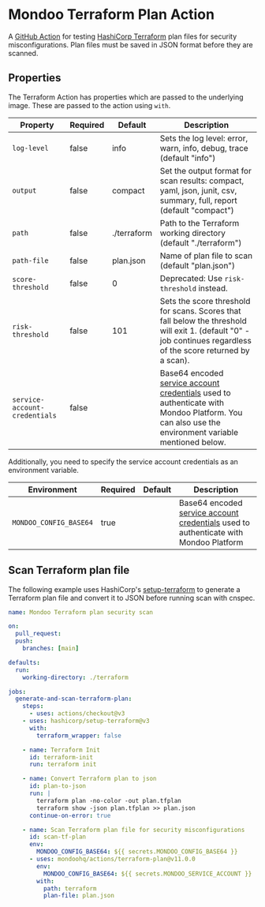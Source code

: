 # Mondoo Terraform Plan Action

A [GitHub Action](https://github.com/features/actions) for testing [HashiCorp Terraform](https://terraform.io) plan files for security misconfigurations. Plan files must be saved in JSON format before they are scanned.

## Properties

The Terraform Action has properties which are passed to the underlying image. These are passed to the action using `with`.

| Property                      | Required | Default     | Description                                                                                                                                                                                                            |
| ----------------------------- | -------- | ----------- | ---------------------------------------------------------------------------------------------------------------------------------------------------------------------------------------------------------------------- |
| `log-level`                   | false    | info        | Sets the log level: error, warn, info, debug, trace (default "info")                                                                                                                                                   |
| `output`                      | false    | compact     | Set the output format for scan results: compact, yaml, json, junit, csv, summary, full, report (default "compact")                                                                                                     |
| `path`                        | false    | ./terraform | Path to the Terraform working directory (default "./terraform")                                                                                                                                                        |
| `path-file`                   | false    | plan.json   | Name of plan file to scan (default "plan.json")                                                                                                                                                                        |
| `score-threshold`             | false    | 0       | Deprecated: Use `risk-threshold` instead. |
| `risk-threshold`             | false    | 101       | Sets the score threshold for scans. Scores that fall below the threshold will exit 1. (default "0" - job continues regardless of the score returned by a scan).                                                        |
| `service-account-credentials` | false    |             | Base64 encoded [service account credentials](https://mondoo.com/docs/platform/maintain/access/service_accounts/) used to authenticate with Mondoo Platform. You can also use the environment variable mentioned below. |

Additionally, you need to specify the service account credentials as an environment variable.

| Environment            | Required | Default | Description                                                                                                                                                |
| ---------------------- | -------- | ------- | ---------------------------------------------------------------------------------------------------------------------------------------------------------- |
| `MONDOO_CONFIG_BASE64` | true     |         | Base64 encoded [service account credentials](https://mondoo.com/docs/platform/maintain/access/service_accounts/) used to authenticate with Mondoo Platform |

## Scan Terraform plan file

The following example uses HashiCorp's [setup-terraform](https://github.com/hashicorp/setup-terraform) to generate a Terraform plan file and convert it to JSON before running scan with cnspec.

```yaml
name: Mondoo Terraform plan security scan

on:
  pull_request:
  push:
    branches: [main]

defaults:
  run:
    working-directory: ./terraform

jobs:
  generate-and-scan-terraform-plan:
    steps:
      - uses: actions/checkout@v3
    - uses: hashicorp/setup-terraform@v3
      with:
        terraform_wrapper: false

    - name: Terraform Init
      id: terraform-init
      run: terraform init

    - name: Convert Terraform plan to json
      id: plan-to-json
      run: |
        terraform plan -no-color -out plan.tfplan
        terraform show -json plan.tfplan >> plan.json
      continue-on-error: true

    - name: Scan Terraform plan file for security misconfigurations
      id: scan-tf-plan
      env:
        MONDOO_CONFIG_BASE64: ${{ secrets.MONDOO_CONFIG_BASE64 }}
      - uses: mondoohq/actions/terraform-plan@v11.0.0
        env:
          MONDOO_CONFIG_BASE64: ${{ secrets.MONDOO_SERVICE_ACCOUNT }}
        with:
          path: terraform
          plan-file: plan.json
```
